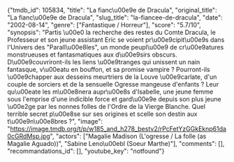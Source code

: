 {"tmdb_id": 105834, "title": "La fianc\u00e9e de Dracula", "original_title": "La fianc\u00e9e de Dracula", "slug_title": "la-fiancee-de-dracula", "date": "2002-08-14", "genre": ["Fantastique / Horreur"], "score": "5.7/10", "synopsis": "Partis \u00e0 la recherche des restes du Comte Dracula, le Professeur et son jeune assistant Eric se voient pr\u00e9cipit\u00e9s dans l'Univers des \"Parall\u00e8les\", un monde peupl\u00e9 de cr\u00e9atures monstrueuses et fantasmatiques aux d\u00e9sirs obscurs. D\u00e9couvriront-ils les liens \u00e9tranges qui unissent un nain fantasque, v\u00eatu en bouffon, et sa promise vampire ? Pourront-ils \u00e9chapper aux desseins meurtriers de la Louve \u00e9carlate, d'un couple de sorciers et de la sensuelle Ogresse mangeuse d'enfants ? Leur qu\u00eate les m\u00e8nera aupr\u00e8s d'Isabelle, une jeune femme sous l'emprise d'une indicible force et gard\u00e9e depuis son plus jeune \u00e2ge par les nonnes folles de l'Ordre de la Vierge Blanche. Quel terrible secret p\u00e8se sur ses origines et scelle son destin aux t\u00e9n\u00e8bres ?", "image": "https://image.tmdb.org/t/p/w185_and_h278_bestv2/rPcFetYzGGkEknp61da0cGRdMsp.jpg", "actors": ["Magalie Madison (L'ogresse / La folle (as Magalie Aguado))", "Sabine Leno\u00ebl (Soeur Marthe)"], "comments": [], "recommandations_id": [], "youtube_key": "notfound"}